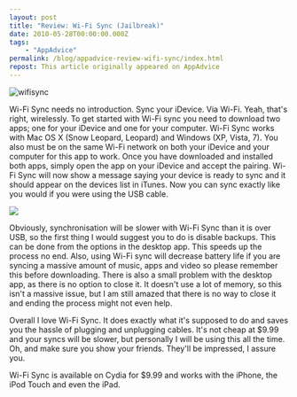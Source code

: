 ```yaml
---
layout: post
title: "Review: Wi-Fi Sync (Jailbreak)"
date: 2010-05-28T00:00:00.000Z
tags:
    - "AppAdvice"
permalink: /blog/appadvice-review-wifi-sync/index.html
repost: This article originally appeared on AppAdvice
---
```


![](https://cdn.rknight.me/site/appadvice/40f7d222a1.jpg "wifisync")

Wi-Fi Sync needs no introduction. Sync your iDevice. Via Wi-Fi. Yeah, that's right, wirelessly. To get started with Wi-Fi sync you need to download two apps; one for your iDevice and one for your computer. Wi-Fi Sync works with Mac OS X (Snow Leopard, Leopard) and Windows (XP, Vista, 7). You also must be on the same Wi-Fi network on both your iDevice and your computer for this app to work. Once you have downloaded and installed both apps, simply open the app on your iDevice and accept the pairing. Wi-Fi Sync will now show a message saying your device is ready to sync and it should appear on the devices list in iTunes. Now you can sync exactly like you would if you were using the USB cable.

![](https://cdn.rknight.me/site/appadvice/f8ffd2f629.jpg)

Obviously, synchronisation will be slower with Wi-Fi Sync than it is over USB, so the first thing I would suggest you to do is disable backups. This can be done from the options in the desktop app. This speeds up the process no end. Also, using Wi-Fi sync will decrease battery life if you are syncing a massive amount of music, apps and video so please remember this before downloading. There is also a small problem with the desktop app, as there is no option to close it. It doesn't use a lot of memory, so this isn't a massive issue, but I am still amazed that there is no way to close it and ending the process might not even help.

Overall I love Wi-Fi Sync. It does exactly what it's supposed to do and saves you the hassle of plugging and unplugging cables. It's not cheap at $9.99 and your syncs will be slower, but personally I will be using this all the time. Oh, and make sure you show your friends. They'll be impressed, I assure you.

Wi-Fi Sync is available on Cydia for $9.99 and works with the iPhone, the iPod Touch and even the iPad.
